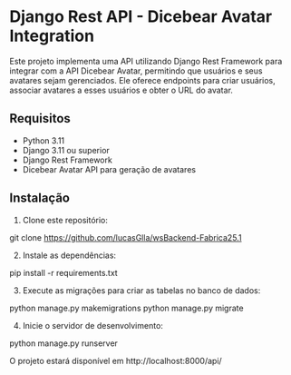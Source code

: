# Django Rest API - Dicebear Avatar Integration

Este projeto implementa uma API utilizando Django Rest Framework para integrar com a API Dicebear Avatar, permitindo que usuários e seus avatares sejam gerenciados. Ele oferece endpoints para criar usuários, associar avatares a esses usuários e obter o URL do avatar.

## Requisitos

- Python 3.11
- Django 3.11 ou superior
- Django Rest Framework
- Dicebear Avatar API para geração de avatares

## Instalação

1. Clone este repositório:

git clone https://github.com/lucasGlla/wsBackend-Fabrica25.1

2. Instale as dependências:

pip install -r requirements.txt

3. Execute as migrações para criar as tabelas no banco de dados:

python manage.py makemigrations
python manage.py migrate


4. Inicie o servidor de desenvolvimento:

python manage.py runserver

O projeto estará disponível em http://localhost:8000/api/

